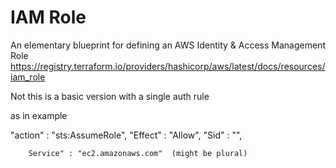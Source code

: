 # IAM Role
An elementary blueprint for defining an AWS Identity &amp; Access Management Role
https://registry.terraform.io/providers/hashicorp/aws/latest/docs/resources/iam_role

Not this is a basic version with a single auth rule

as in example

"action" : "sts:AssumeRole",
        "Effect" : "Allow",
        "Sid"    : "",
        
        Service" : "ec2.amazonaws.com"  (might be plural)
